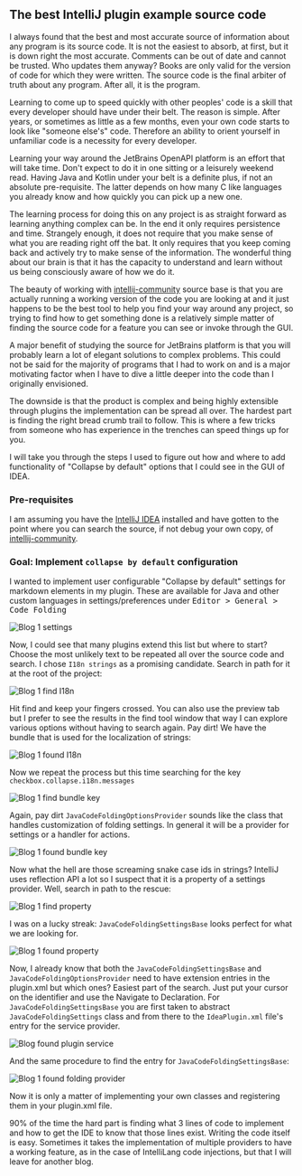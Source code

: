 ## The best IntelliJ plugin example source code

I always found that the best and most accurate source of information about any program is its source code. It is not the easiest to absorb, at first, but it is down right the most accurate. Comments can be out of date and cannot be trusted. Who updates them anyway? Books are only valid for the version of code for which they were written. The source code is the final arbiter of truth about any program. After all, it is the program. 

Learning to come up to speed quickly with other peoples' code is a skill that every developer should have under their belt. The reason is simple. After years, or sometimes as little as a few months, even your own code starts to look like "someone else's" code. Therefore an ability to orient yourself in unfamiliar code is a necessity for every developer.

Learning your way around the JetBrains OpenAPI platform is an effort that will take time. Don't expect to do it in one sitting or a leisurely weekend read. Having Java and Kotlin under your belt is a definite plus, if not an absolute pre-requisite. The latter depends on how many C like languages you already know and how quickly you can pick up a new one.     

The learning process for doing this on any project is as straight forward as learning anything complex can be. In the end it only requires persistence and time. Strangely enough, it does not require that you make sense of what you are reading right off the bat. It only requires that you keep coming back and actively try to make sense of the information. The wonderful thing about our brain is that it has the capacity to understand and learn without us being consciously aware of how we do it.

The beauty of working with [intellij-community] source base is that you are actually running a working version of the code you are looking at and it just happens to be the best tool to help you find your way around any project, so trying to find how to get something done is a relatively simple matter of finding the source code for a feature you can see or invoke through the GUI.

A major benefit of studying the source for JetBrains platform is that you will probably learn a lot of elegant solutions to complex problems. This could not be said for the majority of programs that I had to work on and is a major motivating factor when I have to dive a little deeper into the code than I originally envisioned.

The downside is that the product is complex and being highly extensible through plugins the implementation can be spread all over. The hardest part is finding the right bread crumb trail to follow. This is where a few tricks from someone who has experience in the trenches can speed things up for you. 

I will take you through the steps I used to figure out how and where to add functionality of "Collapse by default" options that I could see in the GUI of IDEA.

### Pre-requisites

I am assuming you have the [IntelliJ IDEA] installed and have gotten to the point where you can search the source, if not debug your own copy, of [intellij-community]. 

### Goal: Implement `collapse by default` configuration

I wanted to implement user configurable "Collapse by default" settings for markdown elements in my plugin. These are available for Java and other custom languages in settings/preferences under <kbd>Editor > General > Code Folding</kbd> 

![Blog 1 settings](https://github.com/vsch/vladsch-blog/raw/master/images/Blog_1_settings.png)

Now, I could see that many plugins extend this list but where to start? Choose the most unlikely text to be repeated all over the source code and search. I chose `I18n strings` as a promising candidate. Search in path for it at the root of the project:

![Blog 1 find I18n](https://github.com/vsch/vladsch-blog/raw/master/images/Blog_1_find_I18n.png)

Hit find and keep your fingers crossed. You can also use the preview tab but I prefer to see the results in the find tool window that way I can explore various options without having to search again. Pay dirt! We have the bundle that is used for the localization of strings:

![Blog 1 found I18n](https://github.com/vsch/vladsch-blog/raw/master/images/Blog_1_found_I18n.png)

Now we repeat the process but this time searching for the key `checkbox.collapse.i18n.messages` 

![Blog 1 find bundle key](https://github.com/vsch/vladsch-blog/raw/master/images/Blog_1_find_bundle_key.png)

Again, pay dirt `JavaCodeFoldingOptionsProvider` sounds like the class that handles customization of folding settings. In general it will be a provider for settings or a handler for actions.  

![Blog 1 found bundle key](https://github.com/vsch/vladsch-blog/raw/master/images/Blog_1_found_bundle_key.png)
                            
Now what the hell are those screaming snake case ids in strings? IntelliJ uses reflection API a lot so I suspect that it is a property of a settings provider.  Well, search in path to the rescue:

![Blog 1 find property](https://github.com/vsch/vladsch-blog/raw/master/images/Blog_1_find_property.png)

I was on a lucky streak: `JavaCodeFoldingSettingsBase` looks perfect for what we are looking for.

![Blog 1 found property](https://github.com/vsch/vladsch-blog/raw/master/images/Blog_1_found_property.png)

Now, I already know that both the `JavaCodeFoldingSettingsBase` and `JavaCodeFoldingOptionsProvider` need to have extension entries in the plugin.xml but which ones? Easiest part of the search. Just put your cursor on the identifier and use the Navigate to Declaration. For `JavaCodeFoldingSettingsBase` you are first taken to abstract `JavaCodeFoldingSettings` class and from there to the `IdeaPlugin.xml` file's entry for the service provider.

![Blog found plugin service](https://github.com/vsch/vladsch-blog/raw/master/images/Blog_found_plugin_service.png)

And the same procedure to find the entry for `JavaCodeFoldingSettingsBase`:

![Blog 1 found folding provider](https://github.com/vsch/vladsch-blog/raw/master/images/Blog_1_found_folding_provider.png)

Now it is only a matter of implementing your own classes and registering them in your plugin.xml file. 

90% of the time the hard part is finding what 3 lines of code to implement and how to get the IDE to know that those lines exist. Writing the code itself is easy. Sometimes it takes the implementation of multiple providers to have a working feature, as in the case of IntelliLang code injections, but that I will leave for another blog.  

[IntelliJ IDEA]: https://www.jetbrains.com/idea/#chooseYourEdition
[intellij-community]: https://github.com/JetBrains/intellij-community
